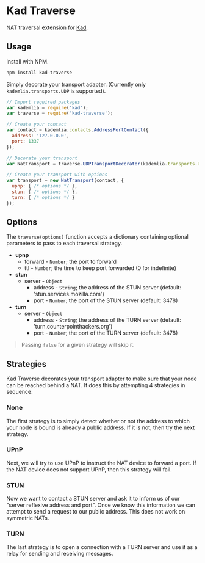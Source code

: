 Kad Traverse
============

NAT traversal extension for [Kad](https://github.com/gordonwritescode/kad).

Usage
-----

Install with NPM.

```bash
npm install kad-traverse
```

Simply decorate your transport adapter. (Currently only
`kademlia.transports.UDP` is supported).

```js
// Import required packages
var kademlia = require('kad');
var traverse = require('kad-traverse');

// Create your contact
var contact = kademlia.contacts.AddressPortContact({
  address: '127.0.0.0',
  port: 1337
});

// Decorate your transport
var NatTransport = traverse.UDPTransportDecorator(kademlia.transports.UDP);

// Create your transport with options
var transport = new NatTransport(contact, {
  upnp: { /* options */ },
  stun: { /* options */ },
  turn: { /* options */ }
});
```

Options
-------

The `traverse(options)` function accepts a dictionary containing optional
parameters to pass to each traversal strategy.

* **upnp**
  * forward - `Number`; the port to forward
  * ttl - `Number`; the time to keep port forwarded (0 for indefinite)
* **stun**
  * server - `Object`
    * address - `String`; the address of the STUN server (default: 'stun.services.mozilla.com')
    * port - `Number`; the port of the STUN server (default: 3478)
* **turn**
  * server - `Object`
    * address - `String`; the address of the TURN server (default: 'turn.counterpointhackers.org')
    * port - `Number`; the port of the TURN server (default: 3478)

> Passing `false` for a given strategy will skip it.

Strategies
----------

Kad Traverse decorates your transport adapter to make sure that your node can
be reached behind a NAT. It does this by attempting 4 strategies in sequence:

### None

The first strategy is to simply detect whether or not the address to which your
node is bound is already a public address. If it is not, then try the next
strategy.

### UPnP

Next, we will try to use UPnP to instruct the NAT device to forward a port. If
the NAT device does not support UPnP, then this strategy will fail.

### STUN

Now we want to contact a STUN server and ask it to inform us of our "server
reflexive address and port". Once we know this information we can attempt to
send a request to our public address. This does not work on symmetric NATs.

### TURN

The last strategy is to open a connection with a TURN server and use it as a
relay for sending and receiving messages.
